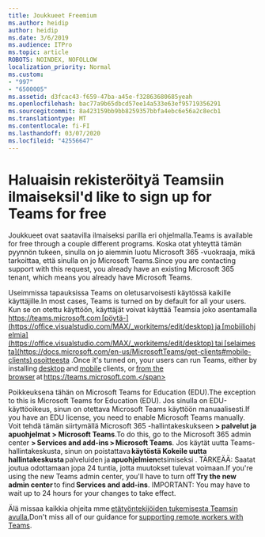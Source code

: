 ```yaml
---
title: Joukkueet Freemium
ms.author: heidip
author: heidip
ms.date: 3/6/2019
ms.audience: ITPro
ms.topic: article
ROBOTS: NOINDEX, NOFOLLOW
localization_priority: Normal
ms.custom:
- "997"
- "6500005"
ms.assetid: d3fcac43-f659-47ba-a45e-f32863680685yeah
ms.openlocfilehash: bac77a9b65dbcd57ee14a533e63ef95719356291
ms.sourcegitcommit: 8a423159bb9bb8259357bbfa4ebc6e56a2c8ecb1
ms.translationtype: MT
ms.contentlocale: fi-FI
ms.lasthandoff: 03/07/2020
ms.locfileid: "42556647"
---
```

# <a name="id-like-to-sign-up-for-teams-for-free"></a><span data-ttu-id="706cf-102">Haluaisin rekisteröityä Teamsiin ilmaiseksi</span><span class="sxs-lookup"><span data-stu-id="706cf-102">I'd like to sign up for Teams for free</span></span>

<span data-ttu-id="706cf-103">Joukkueet ovat saatavilla ilmaiseksi parilla eri ohjelmalla.</span><span class="sxs-lookup"><span data-stu-id="706cf-103">Teams is available for free through a couple different programs.</span></span> <span data-ttu-id="706cf-104">Koska otat yhteyttä tämän pyynnön tukeen, sinulla on jo aiemmin luotu Microsoft 365 -vuokraaja, mikä tarkoittaa, että sinulla on jo Microsoft Teams.</span><span class="sxs-lookup"><span data-stu-id="706cf-104">Since you are contacting support with this request, you already have an existing Microsoft 365 tenant, which means you already have Microsoft Teams.</span></span>

<span data-ttu-id="706cf-105">Useimmissa tapauksissa Teams on oletusarvoisesti käytössä kaikille käyttäjille.</span><span class="sxs-lookup"><span data-stu-id="706cf-105">In most cases, Teams is turned on by default for all your users.</span></span> <span data-ttu-id="706cf-106">Kun se on otettu käyttöön, käyttäjät voivat käyttää Teamsia joko asentamalla https://teams.microsoft.com [pöytä-](https://office.visualstudio.com/MAX/_workitems/edit/desktop) ja [mobiiliohjelmia](https://office.visualstudio.com/MAX/_workitems/edit/desktop) tai [selaimesta](https://docs.microsoft.com/en-us/MicrosoftTeams/get-clients#mobile-clients) osoitteesta .</span><span class="sxs-lookup"><span data-stu-id="706cf-106">Once it's turned on, your users can run Teams, either by installing [desktop](https://office.visualstudio.com/MAX/_workitems/edit/desktop) and [mobile](https://office.visualstudio.com/MAX/_workitems/edit/desktop) clients, or [from the browser](https://docs.microsoft.com/en-us/MicrosoftTeams/get-clients#mobile-clients) at https://teams.microsoft.com.</span></span>

<span data-ttu-id="706cf-107">Poikkeuksena tähän on Microsoft Teams for Education (EDU).</span><span class="sxs-lookup"><span data-stu-id="706cf-107">The exception to this is Microsoft Teams for Education (EDU).</span></span> <span data-ttu-id="706cf-108">Jos sinulla on EDU-käyttöoikeus, sinun on otettava Microsoft Teams käyttöön manuaalisesti.</span><span class="sxs-lookup"><span data-stu-id="706cf-108">If you have an EDU license, you need to enable Microsoft Teams manually.</span></span> <span data-ttu-id="706cf-109">Voit tehdä tämän siirtymällä Microsoft 365 -hallintakeskukseen **> palvelut ja apuohjelmat > Microsoft Teams**.</span><span class="sxs-lookup"><span data-stu-id="706cf-109">To do this, go to the Microsoft 365 admin center **> Services and add-ins > Microsoft Teams**.</span></span> <span data-ttu-id="706cf-110">Jos käytät uutta Teams-hallintakeskusta, sinun on poistattava **käytöstä Kokeile uutta hallintakeskusta** palveluiden ja **apuohjelmien**etsimiseksi . TÄRKEÄÄ: Saatat joutua odottamaan jopa 24 tuntia, jotta muutokset tulevat voimaan.</span><span class="sxs-lookup"><span data-stu-id="706cf-110">If you're using the new Teams admin center, you'll have to turn off **Try the new admin center** to find **Services and add-ins**. IMPORTANT: You may have to wait up to 24 hours for your changes to take effect.</span></span>

<span data-ttu-id="706cf-111">Älä missaa kaikkia ohjeita mme [etätyöntekijöiden tukemisesta Teamsin avulla.](https://docs.microsoft.com/en-us/MicrosoftTeams/support-remote-work-with-teams)</span><span class="sxs-lookup"><span data-stu-id="706cf-111">Don't miss all of our guidance for [supporting remote workers with Teams](https://docs.microsoft.com/en-us/MicrosoftTeams/support-remote-work-with-teams).</span></span>
